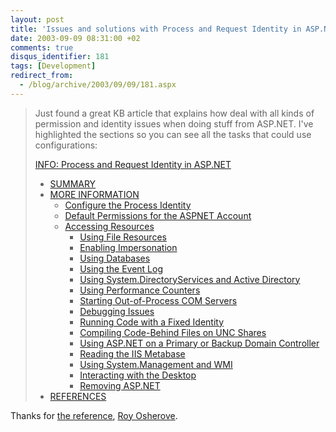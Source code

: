 ```yaml
---
layout: post
title: 'Issues and solutions with Process and Request Identity in ASP.NET '
date: 2003-09-09 08:31:00 +02
comments: true
disqus_identifier: 181
tags: [Development]
redirect_from:
  - /blog/archive/2003/09/09/181.aspx
---
```


> Just found a great KB article that explains how deal with all kinds of permission and identity issues when doing stuff from ASP.NET. I've highlighted the sections so you can see all the tasks that could use configurations:
>
> [INFO: Process and Request Identity in ASP.NET](http://support.microsoft.com/default.aspx?scid=http://support.microsoft.com:80/support/kb/articles/q317/0/12.asp&NoWebContent=1)
>
> -   [SUMMARY](http://support.microsoft.com/default.aspx?scid=http://support.microsoft.com:80/support/kb/articles/q317/0/12.asp&NoWebContent=1#1)
> -   [MORE INFORMATION](http://support.microsoft.com/default.aspx?scid=http://support.microsoft.com:80/support/kb/articles/q317/0/12.asp&NoWebContent=1#2)
>     -   [Configure the Process Identity](http://support.microsoft.com/default.aspx?scid=http://support.microsoft.com:80/support/kb/articles/q317/0/12.asp&NoWebContent=1#3)
>     -   [Default Permissions for the ASPNET Account](http://support.microsoft.com/default.aspx?scid=http://support.microsoft.com:80/support/kb/articles/q317/0/12.asp&NoWebContent=1#4)
>     -   [Accessing Resources](http://support.microsoft.com/default.aspx?scid=http://support.microsoft.com:80/support/kb/articles/q317/0/12.asp&NoWebContent=1#5)
>         -   [Using File Resources](http://support.microsoft.com/default.aspx?scid=http://support.microsoft.com:80/support/kb/articles/q317/0/12.asp&NoWebContent=1#5a)
>         -   [Enabling Impersonation](http://support.microsoft.com/default.aspx?scid=http://support.microsoft.com:80/support/kb/articles/q317/0/12.asp&NoWebContent=1#5b)
>         -   [Using Databases](http://support.microsoft.com/default.aspx?scid=http://support.microsoft.com:80/support/kb/articles/q317/0/12.asp&NoWebContent=1#5c)
>         -   [Using the Event Log](http://support.microsoft.com/default.aspx?scid=http://support.microsoft.com:80/support/kb/articles/q317/0/12.asp&NoWebContent=1#5d)
>         -   [Using System.DirectoryServices and Active Directory](http://support.microsoft.com/default.aspx?scid=http://support.microsoft.com:80/support/kb/articles/q317/0/12.asp&NoWebContent=1#5e)
>         -   [Using Performance Counters](http://support.microsoft.com/default.aspx?scid=http://support.microsoft.com:80/support/kb/articles/q317/0/12.asp&NoWebContent=1#5f)
>         -   [Starting Out-of-Process COM Servers](http://support.microsoft.com/default.aspx?scid=http://support.microsoft.com:80/support/kb/articles/q317/0/12.asp&NoWebContent=1#5g)
>         -   [Debugging Issues](http://support.microsoft.com/default.aspx?scid=http://support.microsoft.com:80/support/kb/articles/q317/0/12.asp&NoWebContent=1#5h)
>         -   [Running Code with a Fixed Identity](http://support.microsoft.com/default.aspx?scid=http://support.microsoft.com:80/support/kb/articles/q317/0/12.asp&NoWebContent=1#5i)
>         -   [Compiling Code-Behind Files on UNC Shares](http://support.microsoft.com/default.aspx?scid=http://support.microsoft.com:80/support/kb/articles/q317/0/12.asp&NoWebContent=1#5j)
>         -   [Using ASP.NET on a Primary or Backup Domain Controller](http://support.microsoft.com/default.aspx?scid=http://support.microsoft.com:80/support/kb/articles/q317/0/12.asp&NoWebContent=1#5k)
>         -   [Reading the IIS Metabase](http://support.microsoft.com/default.aspx?scid=http://support.microsoft.com:80/support/kb/articles/q317/0/12.asp&NoWebContent=1#5l)
>         -   [Using System.Management and WMI](http://support.microsoft.com/default.aspx?scid=http://support.microsoft.com:80/support/kb/articles/q317/0/12.asp&NoWebContent=1#5m)
>         -   [Interacting with the Desktop](http://support.microsoft.com/default.aspx?scid=http://support.microsoft.com:80/support/kb/articles/q317/0/12.asp&NoWebContent=1#5n)
>         -   [Removing ASP.NET](http://support.microsoft.com/default.aspx?scid=http://support.microsoft.com:80/support/kb/articles/q317/0/12.asp&NoWebContent=1#5o)
> -   [REFERENCES](http://support.microsoft.com/default.aspx?scid=http://support.microsoft.com:80/support/kb/articles/q317/0/12.asp&NoWebContent=1#6)

Thanks for [the reference](http://weblogs.asp.net/rosherove/posts/26732.aspx), [Roy Osherove](http://weblogs.asp.net/rosherove/).

